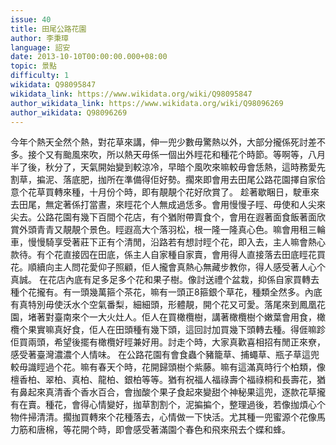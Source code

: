 ```yaml
---
issue: 40
title: 田尾公路花園
author: 李秉璋
language: 詔安
date: 2013-10-10T00:00:00.000+08:00
topic: 景點
difficulty: 1
wikidata: Q98095847
wikidata_link: https://www.wikidata.org/wiki/Q98095847
author_wikidata_link: https://www.wikidata.org/wiki/Q98096269
author_wikidata: Q98096269
---
```

今年个熱天全然个熱，對花草來講，伸一兜少數毋驚熱以外，大部分攏係死討差不多。接个又有颱風來吹，所以熱天毋係一個出外䀴花和種花个時節。等啊等，八月半了後，秋分了，天氣開始變到較涼冷，早暗个風吹來嘛較毋會恁熱，這時務愛先割草，揙泥、落底肥，拁所在準備得佢好勢。擱來即會用去田尾公路花園擇自家佮意个花草買轉來種，十月份个時，即有靚靚个花好欣賞了。
趁著歇睏日，駛車來去田尾，無定著係打當晝，來䀴花个人無成過恁多。會用慢慢子䀴、毋使和人尖來尖去。公路花園有幾下百間个花店，有个猶附帶賣食个，會用在遐著面食飯著面欣賞外頭青青又靚靚个景色。䀴遐高大个落羽松，根一隆一隆真心色。嘛會用租三輪車，慢慢騎享受著莊下正有个清閒，沿路若有想討䀴个花，即入去，主人嘛會熱心款待。有个花直接囥在田底，係主人自家種自家賣，會用得人直接落去田底䀴花買花。順續向主人問花愛仰子照顧，佢人攏會真熱心無藏步教你，得人感受著人心个真誠。
在花店內底有足多足多个花和果子樹。像討送禮个盆栽，抑係自家買轉去種个花攏有。有一頭幾萬箍个茶花，嘛有一頭正8箍銀个草花，種類全然多。內底有真特別毋使沃水个空氣番梨，細細頭，形體靚，開个花又可愛。落尾來到鳳凰花園，堵著對臺南來个一大火灶人。佢人在買橄欖樹，講著橄欖樹个嫩葉會用食，橄欖个果實嘛真好食，佢人在田頭種有幾下頭，這回討加買幾下頭轉去種。得𠊎嘛跈佢買兩頭，希望後擺有橄欖好䀴兼好用。討走个時，大家真歡喜相招有閒正來尞，感受著臺灣濃濃个人情味。
在公路花園有會食蟲个豬籠草、捕蠅草、瓶子草這兜較毋識䀴過个花。嘛有春天个時，花開歸頭樹个紫藤。嘛有這滿真時行个柏類，像檀香柏、翠柏、真柏、龍柏、銀柏等等。猶有祝福人福祿壽个福祿桐和長壽花，猶有鼻起來真清香个香水百合，會拁酸个果子食起來變甜个神秘果這兜，逐款花草攏有在賣。種花，會得心情變好，拁草割割个，泥揙揙个，整理過後，若像拁煩心个物件掃清清。擱拁買轉來个花種落去，心情做一下快活。尤其種一兜蜜源个花像馬力筋和唐棉，等花開个時，即會感受著滿園个春色和飛來飛去个蝶和蜂。